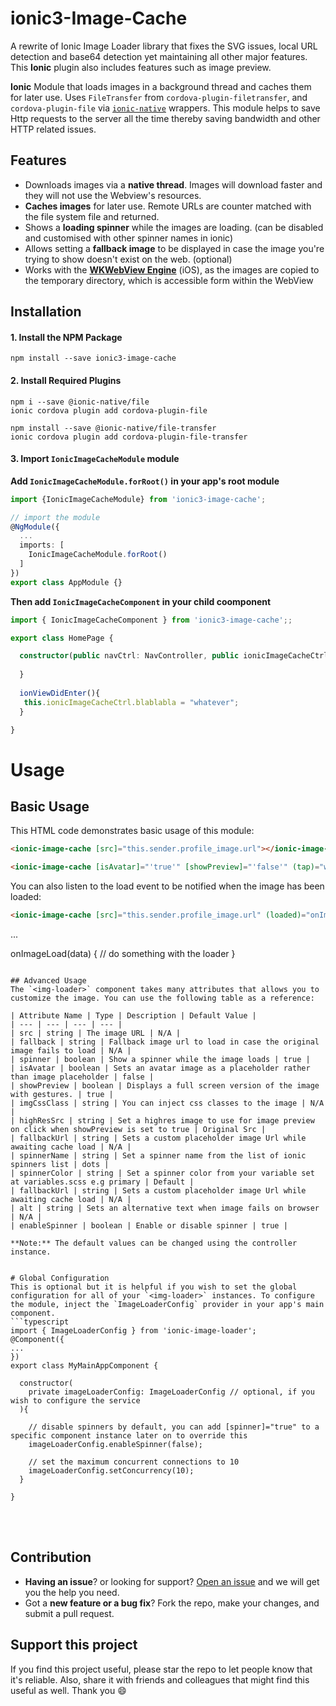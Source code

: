 
# ionic3-Image-Cache
A rewrite of Ionic Image Loader library that fixes the SVG issues, local URL detection and base64 detection yet maintaining all other major features. This **Ionic** plugin also includes features such as image preview. 

**Ionic** Module that loads images in a background thread and caches them for later use. Uses `FileTransfer` from `cordova-plugin-filetransfer`, and `cordova-plugin-file` via [`ionic-native`](https://github.com/driftyco/ionic-native) wrappers. This module helps to save Http requests to the server all the time thereby saving bandwidth and other HTTP related issues.



## Features
- Downloads images via a **native thread**. Images will download faster and they will not use the Webview's resources.
- **Caches images** for later use. Remote URLs are counter matched with the file system file and returned.
- Shows a **loading spinner** while the images are loading. (can be disabled and customised with other spinner names in ionic)
- Allows setting a **fallback image** to be displayed in case the image you're trying to show doesn't exist on the web. (optional)
- Works with the **[WKWebView Engine](https://github.com/apache/cordova-plugin-wkwebview-engine)** (iOS), as the images are copied to the temporary directory, which is accessible form within the WebView



## Installation

#### 1. Install the NPM Package
```
npm install --save ionic3-image-cache
```

#### 2. Install Required Plugins
```
npm i --save @ionic-native/file
ionic cordova plugin add cordova-plugin-file
```
```
npm install --save @ionic-native/file-transfer
ionic cordova plugin add cordova-plugin-file-transfer
```

#### 3. Import `IonicImageCacheModule` module

**Add `IonicImageCacheModule.forRoot()` in your app's root module**
```typescript
import {IonicImageCacheModule} from 'ionic3-image-cache';

// import the module
@NgModule({
  ...
  imports: [
    IonicImageCacheModule.forRoot()
  ]
})
export class AppModule {}
```

**Then add `IonicImageCacheComponent` in your child coomponent**
```typescript
import { IonicImageCacheComponent } from 'ionic3-image-cache';;

export class HomePage {

  constructor(public navCtrl: NavController, public ionicImageCacheCtrl:IonicImageCacheComponent) {
    
  }
  
  ionViewDidEnter(){
   this.ionicImageCacheCtrl.blablabla = "whatever";
  }

}
```

# Usage

## Basic Usage
This HTML code demonstrates basic usage of this module:
```html
<ionic-image-cache [src]="this.sender.profile_image.url"></ionic-image-cache>

<ionic-image-cache [isAvatar]="'true'" [showPreview]="'false'" (tap)="whatever($event)" [src]="this.sender.profile_image.url" class="img-circle"></ionic-image-cache>
```

You can also listen to the load event to be notified when the image has been loaded:
```html
<ionic-image-cache [src]="this.sender.profile_image.url" (loaded)="onImageLoad($event)"></ionic-image-cache>
```

...

onImageLoad(data) {
  // do something with the loader
}
```

## Advanced Usage
The `<img-loader>` component takes many attributes that allows you to customize the image. You can use the following table as a reference:

| Attribute Name | Type | Description | Default Value |
| --- | --- | --- | --- |
| src | string | The image URL | N/A |
| fallback | string | Fallback image url to load in case the original image fails to load | N/A |
| spinner | boolean | Show a spinner while the image loads | true |
| isAvatar | boolean | Sets an avatar image as a placeholder rather than image placeholder | false |
| showPreview | boolean | Displays a full screen version of the image with gestures. | true |
| imgCssClass | string | You can inject css classes to the image | N/A |
| highResSrc | string | Set a highres image to use for image preview on click when showPreview is set to true | Original Src |
| fallbackUrl | string | Sets a custom placeholder image Url while awaiting cache load | N/A |
| spinnerName | string | Set a spinner name from the list of ionic spinners list | dots |
| spinnerColor | string | Set a spinner color from your variable set at variables.scss e.g primary | Default |
| fallbackUrl | string | Sets a custom placeholder image Url while awaiting cache load | N/A |
| alt | string | Sets an alternative text when image fails on browser | N/A |
| enableSpinner | boolean | Enable or disable spinner | true |

**Note:** The default values can be changed using the controller instance.


# Global Configuration
This is optional but it is helpful if you wish to set the global configuration for all of your `<img-loader>` instances. To configure the module, inject the `ImageLoaderConfig` provider in your app's main component.
```typescript
import { ImageLoaderConfig } from 'ionic-image-loader';
@Component({
...
})
export class MyMainAppComponent {
  
  constructor(
    private imageLoaderConfig: ImageLoaderConfig // optional, if you wish to configure the service 
  ){
    
    // disable spinners by default, you can add [spinner]="true" to a specific component instance later on to override this
    imageLoaderConfig.enableSpinner(false);
    
    // set the maximum concurrent connections to 10
    imageLoaderConfig.setConcurrency(10);
  }
  
}
```

<br><br>
## Contribution
- **Having an issue**? or looking for support? [Open an issue](https://github.com/chukwu/ionic3-Image-Cache/issues/new) and we will get you the help you need.
- Got a **new feature or a bug fix**? Fork the repo, make your changes, and submit a pull request.

## Support this project
If you find this project useful, please star the repo to let people know that it's reliable. Also, share it with friends and colleagues that might find this useful as well. Thank you :smile:

